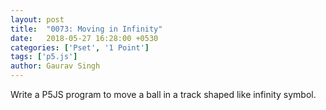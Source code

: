 ```yaml
---
layout: post
title:  "0073: Moving in Infinity"
date:   2018-05-27 16:28:00 +0530
categories: ['Pset', '1 Point']
tags: ['p5.js']
author: Gaurav Singh
---
```


Write a P5JS program to move a ball in a track shaped like infinity symbol.
